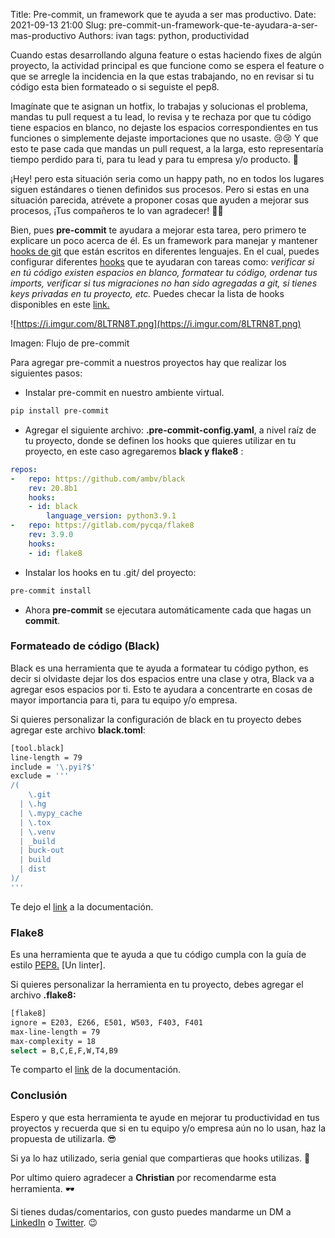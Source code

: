 Title: Pre-commit, un framework que te ayuda a ser mas productivo.
Date: 2021-09-13 21:00
Slug: pre-commit-un-framework-que-te-ayudara-a-ser-mas-productivo
Authors: ivan
tags: python, productividad



Cuando estas desarrollando alguna feature o estas haciendo fixes de algún proyecto, la actividad principal es que funcione como se espera el feature o que se arregle la incidencia en la que estas trabajando, no en revisar si tu código esta bien formateado o si seguiste el pep8.

Imagínate que te asignan un hotfix, lo trabajas y solucionas el problema, mandas tu pull request a tu lead, lo revisa y te rechaza por que tu código tiene espacios en blanco, no dejaste los espacios correspondientes en tus funciones o simplemente dejaste importaciones que no usaste. 😢😢 Y que esto te pase cada que mandas un pull request, a la larga, esto representaría tiempo perdido para ti, para tu lead y para tu empresa y/o producto. 🤔 

¡Hey! pero esta situación seria como un happy path, no en todos los lugares siguen estándares o tienen definidos sus procesos. Pero si estas en una situación parecida, atrévete a proponer  cosas que ayuden a mejorar sus procesos, ¡Tus compañeros te lo van agradecer! 🤗🥳

Bien, pues **pre-commit** te ayudara a mejorar esta tarea, pero primero te explicare un poco acerca de él. Es un framework para manejar y  mantener [hooks de git](https://git-scm.com/book/en/v2/Customizing-Git-Git-Hooks) que están escritos en diferentes lenguajes. En el cual, puedes configurar diferentes [hooks](https://git-scm.com/book/en/v2/Customizing-Git-Git-Hooks) que te ayudaran con tareas como: *verificar si en tú código existen espacios en blanco, formatear tu código, ordenar tus imports, verificar si tus migraciones no han sido agregadas a git, si tienes keys privadas en tu proyecto, etc.* Puedes checar la lista de hooks disponibles en este [link.](https://pre-commit.com/hooks.html)

![https://i.imgur.com/8LTRN8T.png](https://i.imgur.com/8LTRN8T.png)

Imagen: Flujo de pre-commit


Para agregar pre-commit a nuestros proyectos hay que realizar los siguientes pasos:


- Instalar pre-commit en nuestro ambiente virtual.

```bash
pip install pre-commit
```

- Agregar el siguiente archivo: **.pre-commit-config.yaml**, a nivel raíz de tu proyecto, donde se definen los hooks que quieres utilizar en tu proyecto, en este caso agregaremos **black y flake8** :

```yaml
repos:
-   repo: https://github.com/ambv/black
    rev: 20.8b1
    hooks:
    - id: black
        language_version: python3.9.1
-   repo: https://gitlab.com/pycqa/flake8
    rev: 3.9.0
    hooks:
    - id: flake8
```

- Instalar los hooks en tu .git/ del proyecto:

```bash
pre-commit install
```

- Ahora **pre-commit** se ejecutara automáticamente cada que hagas un **commit**.


### Formateado de código (Black)

Black es una herramienta que te ayuda a formatear tu código python, es decir si olvidaste dejar los dos espacios entre una clase y otra, Black va a agregar esos espacios por ti. Esto te ayudara a concentrarte en cosas de mayor importancia para ti, para tu equipo y/o empresa.

Si quieres personalizar la configuración de black en tu proyecto debes agregar este archivo **black.toml**:

 

```bash
[tool.black]
line-length = 79
include = '\.pyi?$'
exclude = '''
/(
    \.git
  | \.hg
  | \.mypy_cache
  | \.tox
  | \.venv
  | _build
  | buck-out
  | build
  | dist
)/
'''
```

Te dejo el [link](https://black.readthedocs.io/en/stable/) a la documentación.  

### Flake8

Es una herramienta que te ayuda a que tu código cumpla con la guía de estilo [PEP8.](https://www.python.org/dev/peps/pep-0008/) [Un linter].

Si quieres personalizar la herramienta en tu proyecto, debes agregar el archivo **.flake8:**

```bash
[flake8]
ignore = E203, E266, E501, W503, F403, F401
max-line-length = 79
max-complexity = 18
select = B,C,E,F,W,T4,B9
```

Te comparto el [link](https://flake8.pycqa.org/en/latest/index.html) de la documentación.

### Conclusión

Espero y que esta herramienta te ayude en mejorar tu productividad en tus proyectos y recuerda que si en tu equipo y/o empresa aún no lo usan, haz la propuesta de utilizarla. 😎

Si ya lo haz utilizado, seria genial que compartieras que hooks utilizas.  🥳

Por ultimo quiero agradecer a **Christian** por recomendarme esta herramienta. 🕶️

Si tienes dudas/comentarios, con gusto puedes mandarme un DM a [LinkedIn](https://www.linkedin.com/in/ivanlopz/) o [Twitter](https://twitter.com/BawbamGeek). 😉